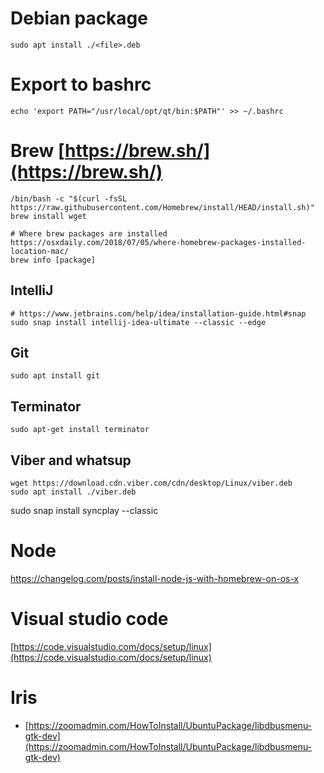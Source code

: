 # Debian package
```
sudo apt install ./<file>.deb
```

# Export to bashrc
```
echo 'export PATH="/usr/local/opt/qt/bin:$PATH"' >> ~/.bashrc
```

# Brew [https://brew.sh/](https://brew.sh/)
```
/bin/bash -c "$(curl -fsSL https://raw.githubusercontent.com/Homebrew/install/HEAD/install.sh)"
brew install wget
 
# Where brew packages are installed
https://osxdaily.com/2018/07/05/where-homebrew-packages-installed-location-mac/
brew info [package]
```

## IntelliJ
```
# https://www.jetbrains.com/help/idea/installation-guide.html#snap
sudo snap install intellij-idea-ultimate --classic --edge
```

## Git
```
sudo apt install git
```

## Terminator
```
sudo apt-get install terminator
```

## Viber and whatsup
```
wget https://download.cdn.viber.com/cdn/desktop/Linux/viber.deb
sudo apt install ./viber.deb
```

sudo snap install syncplay --classic


# Node
https://changelog.com/posts/install-node-js-with-homebrew-on-os-x

# Visual studio code
[https://code.visualstudio.com/docs/setup/linux](https://code.visualstudio.com/docs/setup/linux)

# Iris
- [https://zoomadmin.com/HowToInstall/UbuntuPackage/libdbusmenu-gtk-dev](https://zoomadmin.com/HowToInstall/UbuntuPackage/libdbusmenu-gtk-dev)
